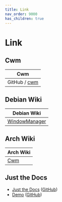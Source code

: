```yaml
---
title: Link
nav_order: 9000
has_children: true
---
```



# Link




## Cwm

| Cwm |
| -------- |
| GitHub / [cwm](https://github.com/leahneukirchen/cwm) |




## Debian Wiki

| Debian Wiki |
| ----------- |
| [WindowManager](https://wiki.debian.org/WindowManager) |




## Arch Wiki

| Arch Wiki |
| --------- |
| [Cwm](https://wiki.archlinux.org/title/Cwm) |




## Just the Docs

* [Just the Docs](https://pmarsceill.github.io/just-the-docs/) ([GitHub](https://github.com/pmarsceill/just-the-docs))
* [Demo](https://pmarsceill.github.io/jtd-remote/) ([GitHub](https://github.com/pmarsceill/jtd-remote))
